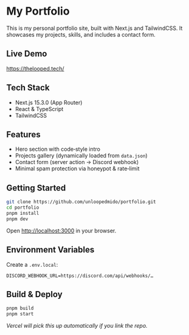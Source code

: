 # My Portfolio

This is my personal portfolio site, built with Next.js and TailwindCSS.
It showcases my projects, skills, and includes a contact form.

## Live Demo

<https://thelooped.tech/>

## Tech Stack

- Next.js 15.3.0 (App Router)  
- React & TypeScript
- TailwindCSS  

## Features

- Hero section with code‑style intro  
- Projects gallery (dynamically loaded from `data.json`)  
- Contact form (server action → Discord webhook)  
- Minimal spam protection via honeypot & rate‑limit  

## Getting Started

```bash
git clone https://github.com/unloopedmido/portfolio.git
cd portfolio
pnpm install
pnpm dev
```

Open <http://localhost:3000> in your browser.

## Environment Variables

Create a `.env.local`:

```env
DISCORD_WEBHOOK_URL=https://discord.com/api/webhooks/…
```

## Build & Deploy

```bash
pnpm build
pnpm start
```

_Vercel will pick this up automatically if you link the repo._
